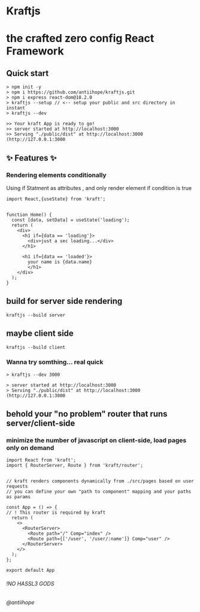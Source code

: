# Kraftjs

# the crafted zero config React Framework

## Quick start

```
> npm init -y
> npm i https://github.com/antiihope/kraftjs.git
> npm i express react-dom@18.2.0
> kraftjs --setup // <-- setup your public and src directory in instant
> kraftjs --dev

>> Your kraft App is ready to go!
>> server started at http://localhost:3000
>> Serving "./public/dist" at http://localhost:3000 (http://127.0.0.1:3000
```

## ✨ Features ✨

### Rendering elements conditionally

Using if Statment as attributes , and only render element if condition is true

```
import React,{useState} from 'kraft';


function Home() {
  const [data, setData] = useState('loading');
  return (
    <div>
      <h1 if={data == 'loading'}>
        <div>just a sec loading...</div>
      </h1>

      <h1 if={data == 'loaded'}>
        your name is {data.name}
        </h1>
    </div>
  );
}

```

## build for server side rendering

```
kraftjs --build server
```

## maybe client side

```
kraftjs --build client
```

### Wanna try somthing... real quick

```
> kraftjs --dev 3000

> server started at http://localhost:3000
> Serving "./public/dist" at http://localhost:3000 (http://127.0.0.1:3000
```

## behold your "no problem" router that runs server/client-side

### minimize the number of javascript on client-side, load pages only on demand

```
import React from 'kraft';
import { RouterServer, Route } from 'kraft/router';


// kraft renders components dynamically from ./src/pages based on user requests
// you can define your own "path to component" mapping and your paths as params

const App = () => {
// ! This router is required by kraft
  return (
    <>
      <RouterServer>
        <Route path="/" Comp="index" />
        <Route path={['/user', '/user/:name']} Comp="user" />
      </RouterServer>
    </>
  );
};

export default App
```

###### !NO HASSL3 GODS

###### @antiihope

```

```
